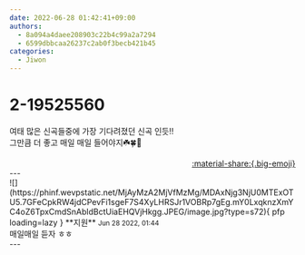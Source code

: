 ```yaml
---
date: 2022-06-28 01:42:41+09:00
authors:
  - 8a094a4daee208903c22b4c99a2a7294
  - 6599dbbcaa26237c2ab0f3becb421b45
categories:
  - Jiwon
---
```


# 2-19525560

<div class="post-container" markdown="1">
<div class="content-container md-sidebar__scrollwrap" markdown="1">

여태 많은 신곡들중에 가장 기다려졌던 신곡 인듯!!<br>그만큼 더 좋고 매일 매일 들어야지☘️🍀🐚

</div>
</div>

<div style="text-align: right;" markdown="1">
<a href="https://weverse.io/fromis9/fanpost/2-19525560" style="text-align: right;">:material-share:{.big-emoji}</a>
</div>
---

<div class="comments-container md-sidebar__scrollwrap" markdown="1">
<div class="comment" markdown="1">
<div class='id-container' markdown="1">
![](https://phinf.wevpstatic.net/MjAyMzA2MjVfMzMg/MDAxNjg3NjU0MTExOTU5.7GFeCpkRW4jdCPevFi1sgeF7S4XyLHRSJr1VOBRp7gEg.mY0LxqknzXmYC4oZ6TpxCmdSnAbldBctUiaEHQVjHkgg.JPEG/image.jpg?type=s72){ pfp loading=lazy }
**<span class="artist">지원</span>** <small>Jun 28 2022, 01:44</small><br>
</div>
<div class='comment-body' markdown="1">
매일매일 듣자 ㅎㅎ
</div>
</div>
</div>
---
